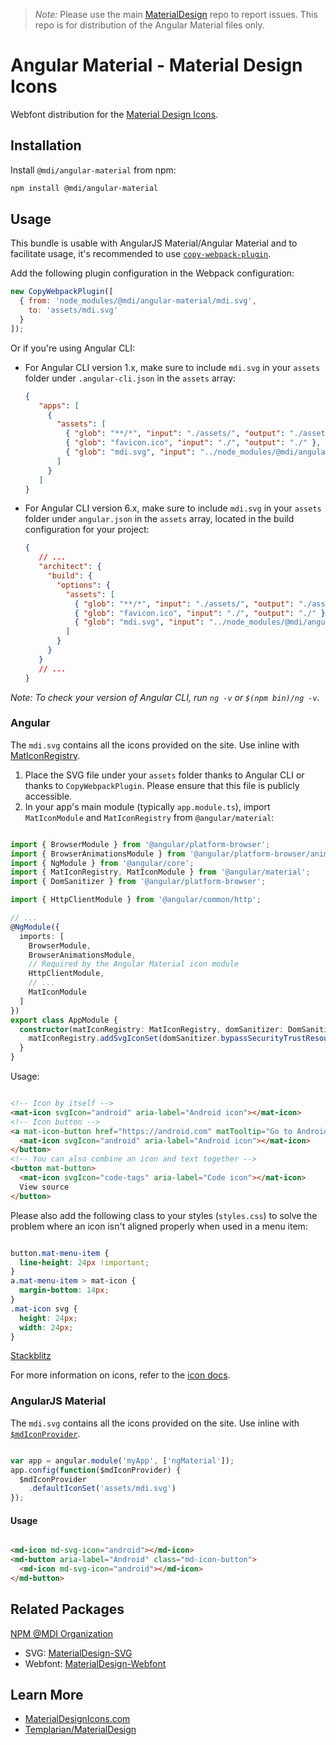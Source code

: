 > *Note:* Please use the main [MaterialDesign](https://github.com/Templarian/MaterialDesign/issues) repo to report issues. This repo is for distribution of the Angular Material files only.

# Angular Material - Material Design Icons

Webfont distribution for the [Material Design Icons](https://materialdesignicons.com).

## Installation

Install `@mdi/angular-material` from npm:

```bash
npm install @mdi/angular-material
```

## Usage

This bundle is usable with AngularJS Material/Angular Material and to facilitate usage, it's recommended to use
[`copy-webpack-plugin`](https://github.com/webpack-contrib/copy-webpack-plugin).

Add the following plugin configuration in the Webpack configuration:

```javascript
new CopyWebpackPlugin([
  { from: 'node_modules/@mdi/angular-material/mdi.svg',
    to: 'assets/mdi.svg'
  }
]);
```

Or if you're using Angular CLI:

* For Angular CLI version 1.x, make sure to include `mdi.svg` in your `assets` folder under `.angular-cli.json` in the `assets` array:

   ```json Angular CLI file
   {
      "apps": [
        {
          "assets": [
            { "glob": "**/*", "input": "./assets/", "output": "./assets/" },
            { "glob": "favicon.ico", "input": "./", "output": "./" },
            { "glob": "mdi.svg", "input": "../node_modules/@mdi/angular-material", "output": "./assets" }
          ]
        }
      ]
   }
   ```

* For Angular CLI version 6.x, make sure to include `mdi.svg` in your `assets` folder under `angular.json` in the `assets` array, located in the build configuration for your project:

    ```json Angular CLI file
    {
       // ...
       "architect": {
         "build": {
           "options": {
             "assets": [
               { "glob": "**/*", "input": "./assets/", "output": "./assets/" },
               { "glob": "favicon.ico", "input": "./", "output": "./" },
               { "glob": "mdi.svg", "input": "../node_modules/@mdi/angular-material", "output": "./assets" }
             ]
           }
         }
       }
       // ...
    }
    ```

_Note: To check your version of Angular CLI, run `ng -v` or `$(npm bin)/ng -v`._

### Angular

The `mdi.svg` contains all the icons provided on the site. Use inline with [MatIconRegistry](https://material.angular.io/components/icon/api#MatIconRegistry).

1. Place the SVG file under your `assets` folder thanks to Angular CLI or thanks to `CopyWebpackPlugin`. Please ensure that this file is publicly accessible.
2. In your app's main module (typically `app.module.ts`), import `MatIconModule` and `MatIconRegistry` from `@angular/material`:

```typescript App module

import { BrowserModule } from '@angular/platform-browser';
import { BrowserAnimationsModule } from '@angular/platform-browser/animations';
import { NgModule } from '@angular/core';
import { MatIconRegistry, MatIconModule } from '@angular/material';
import { DomSanitizer } from '@angular/platform-browser';

import { HttpClientModule } from '@angular/common/http';

// ...
@NgModule({
  imports: [
    BrowserModule,
    BrowserAnimationsModule,
    // Required by the Angular Material icon module
    HttpClientModule,
    // ...
    MatIconModule
  ]
})
export class AppModule {
  constructor(matIconRegistry: MatIconRegistry, domSanitizer: DomSanitizer){
    matIconRegistry.addSvgIconSet(domSanitizer.bypassSecurityTrustResourceUrl('./assets/mdi.svg')); // Or whatever path you placed mdi.svg at
  }
}
```

Usage:

```html Example Usage

<!-- Icon by itself -->
<mat-icon svgIcon="android" aria-label="Android icon"></mat-icon>
<!-- Icon button -->
<a mat-icon-button href="https://android.com" matTooltip="Go to Android.com" aria-label="Go to Android.com">
  <mat-icon svgIcon="android" aria-label="Android icon"></mat-icon>
</button>
<!-- You can also combine an icon and text together -->
<button mat-button>
  <mat-icon svgIcon="code-tags" aria-label="Code icon"></mat-icon>
  View source
</button>

```

Please also add the following class to your styles (`styles.css`) to solve the problem where an icon isn't aligned properly when used in a menu item:

```css styles.css

button.mat-menu-item {
  line-height: 24px !important;
}
a.mat-menu-item > mat-icon {
  margin-bottom: 14px;
}
.mat-icon svg {
  height: 24px;
  width: 24px;
}

```

[Stackblitz](https://stackblitz.com/edit/mdi-material-example)

For more information on icons, refer to the [icon docs](https://material.angular.io/components/icon/overview).

### AngularJS Material

The `mdi.svg` contains all the icons provided on the site. Use inline with [`$mdIconProvider`](https://material.angularjs.org/latest/api/service/$mdIconProvider).

```javascript Configuration

var app = angular.module('myApp', ['ngMaterial']);
app.config(function($mdIconProvider) {
  $mdIconProvider
    .defaultIconSet('assets/mdi.svg')
});

```

#### Usage

```html Example Usage

<md-icon md-svg-icon="android"></md-icon>
<md-button aria-label="Android" class="md-icon-button">
  <md-icon md-svg-icon="android"></md-icon>
</md-button>

```

## Related Packages

[NPM @MDI Organization](https://npmjs.com/org/mdi)

* SVG: [MaterialDesign-SVG](https://github.com/Templarian/MaterialDesign-SVG)
* Webfont: [MaterialDesign-Webfont](https://github.com/Templarian/MaterialDesign-Webfont)

## Learn More

* [MaterialDesignIcons.com](https://materialdesignicons.com)
* [Templarian/MaterialDesign](https://github.com/Templarian/MaterialDesign)
